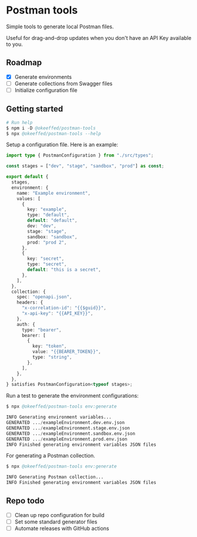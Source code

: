 # Postman tools

Simple tools to generate local Postman files.

Useful for drag-and-drop updates when you don't have an API Key available to you.

## Roadmap

- [x] Generate environments
- [ ] Generate collections from Swagger files
- [ ] Initialize configuration file

## Getting started

```s
# Run help
$ npm i -D @okeeffed/postman-tools
$ npx @okeeffed/postman-tools --help
```

Setup a configuration file. Here is an example:

```ts
import type { PostmanConfiguration } from "./src/types";

const stages = ["dev", "stage", "sandbox", "prod"] as const;

export default {
  stages,
  environment: {
    name: "Example environment",
    values: [
      {
        key: "example",
        type: "default",
        default: "default",
        dev: "dev",
        stage: "stage",
        sandbox: "sandbox",
        prod: "prod 2",
      },
      {
        key: "secret",
        type: "secret",
        default: "this is a secret",
      },
    ],
  },
  collection: {
    spec: "openapi.json",
    headers: {
      "x-correlation-id": "{{$guid}}",
      "x-api-key": "{{API_KEY}}",
    },
    auth: {
      type: "bearer",
      bearer: [
        {
          key: "token",
          value: "{{BEARER_TOKEN}}",
          type: "string",
        },
      ],
    },
  },
} satisfies PostmanConfiguration<typeof stages>;
```

Run a test to generate the environment configurations:

```s
$ npx @okeeffed/postman-tools env:generate

INFO Generating environment variables...
GENERATED .../exampleEnvironment.dev.env.json
GENERATED .../exampleEnvironment.stage.env.json
GENERATED .../exampleEnvironment.sandbox.env.json
GENERATED .../exampleEnvironment.prod.env.json
INFO Finished generating environment variables JSON files
```

For generating a Postman collection.

```s
$ npx @okeeffed/postman-tools env:generate

INFO Generating Postman collection...
INFO Finished generating environment variables JSON files
```

## Repo todo

- [ ] Clean up repo configuration for build
- [ ] Set some standard generator files
- [ ] Automate releases with GitHub actions
